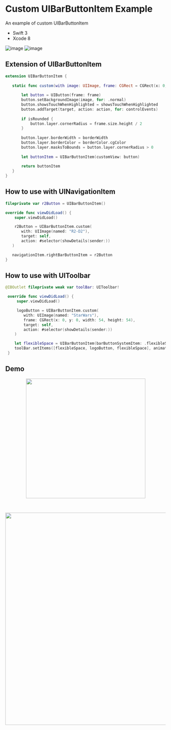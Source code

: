 # Custom UIBarButtonItem Example
An example of custom UIBarButtonItem
* Swift 3
* Xcode 8

 ![image](https://github.com/limadeveloper/iOS-CustomButton/blob/master/Docs/Images/01.png)
 ![image](https://github.com/limadeveloper/iOS-CustomButton/blob/master/Docs/Images/02.png)
 
## Extension of UIBarButtonItem
 
 ```swift
 extension UIBarButtonItem {
    
    static func custom(with image: UIImage, frame: CGRect = CGRect(x: 0, y: 0, width: 36, height: 36), isRounded: Bool = true, borderWidth: CGFloat = 0, borderColor: UIColor = .white, target: AnyObject?, action: Selector, controlEvents: UIControlEvents = .touchUpInside, showsTouchWhenHighlighted: Bool = true) -> UIBarButtonItem {
        
        let button = UIButton(frame: frame)
        button.setBackgroundImage(image, for: .normal)
        button.showsTouchWhenHighlighted = showsTouchWhenHighlighted
        button.addTarget(target, action: action, for: controlEvents)
        
        if isRounded {
            button.layer.cornerRadius = frame.size.height / 2
        }
        
        button.layer.borderWidth = borderWidth
        button.layer.borderColor = borderColor.cgColor
        button.layer.masksToBounds = button.layer.cornerRadius > 0
        
        let buttonItem = UIBarButtonItem(customView: button)
        
        return buttonItem
    }
}
 ```
 
 ## How to use with UINavigationItem
 
 ```swift
 fileprivate var r2Button = UIBarButtonItem()

 override func viewDidLoad() {
     super.viewDidLoad()

     r2Button = UIBarButtonItem.custom(
        with: UIImage(named: "R2-D2"),
        target: self,
        action: #selector(showDetails(sender:))
    )

    navigationItem.rightBarButtonItem = r2Button
 }
 ```
 
## How to use with UIToolbar

```swift
@IBOutlet fileprivate weak var toolBar: UIToolbar!

 override func viewDidLoad() {
     super.viewDidLoad()

     logoButton = UIBarButtonItem.custom(
        with: UIImage(named: "StarWars"),
        frame: CGRect(x: 0, y: 0, width: 54, height: 54),
        target: self,
        action: #selector(showDetails(sender:))
    )

    let flexibleSpace = UIBarButtonItem(barButtonSystemItem: .flexibleSpace, target: nil, action: nil)
    toolBar.setItems([flexibleSpace, logoButton, flexibleSpace], animated: true)
 }
```

## Demo
 
 <p align="center">
<img src="https://github.com/limadeveloper/iOS-CustomButton/blob/master/Docs/Images/03.png" width="375">
</p>
<br>

<p align="center">
<img src="https://github.com/limadeveloper/iOS-CustomButton/blob/master/Docs/Images/04.png" width="665">
</p>
<br>
